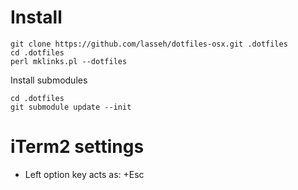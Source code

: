 # Install
```
git clone https://github.com/lasseh/dotfiles-osx.git .dotfiles
cd .dotfiles
perl mklinks.pl --dotfiles
```

Install submodules
```
cd .dotfiles
git submodule update --init
```

# iTerm2 settings
* Left option key acts as: +Esc
